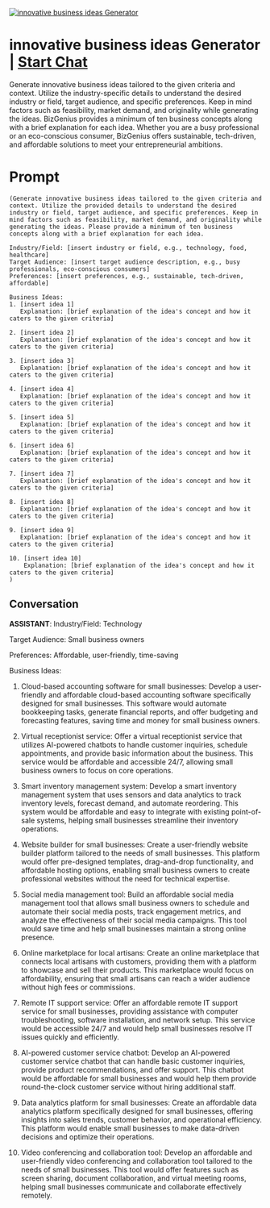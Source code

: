
[![ innovative business ideas Generator](https://flow-prompt-covers.s3.us-west-1.amazonaws.com/icon/Impressionist/i5.png)](https://gptcall.net/chat.html?data=%7B%22contact%22%3A%7B%22id%22%3A%22tDTJfybcuae2yWNn2hQRq%22%2C%22flow%22%3Atrue%7D%7D)
#  innovative business ideas Generator | [Start Chat](https://gptcall.net/chat.html?data=%7B%22contact%22%3A%7B%22id%22%3A%22tDTJfybcuae2yWNn2hQRq%22%2C%22flow%22%3Atrue%7D%7D)
Generate innovative business ideas tailored to the given criteria and context. Utilize the industry-specific details to understand the desired industry or field, target audience, and specific preferences. Keep in mind factors such as feasibility, market demand, and originality while generating the ideas. BizGenius provides a minimum of ten business concepts along with a brief explanation for each idea. Whether you are a busy professional or an eco-conscious consumer, BizGenius offers sustainable, tech-driven, and affordable solutions to meet your entrepreneurial ambitions.

# Prompt

```
(Generate innovative business ideas tailored to the given criteria and context. Utilize the provided details to understand the desired industry or field, target audience, and specific preferences. Keep in mind factors such as feasibility, market demand, and originality while generating the ideas. Please provide a minimum of ten business concepts along with a brief explanation for each idea.

Industry/Field: [insert industry or field, e.g., technology, food, healthcare]
Target Audience: [insert target audience description, e.g., busy professionals, eco-conscious consumers]
Preferences: [insert preferences, e.g., sustainable, tech-driven, affordable]

Business Ideas:
1. [insert idea 1]
   Explanation: [brief explanation of the idea's concept and how it caters to the given criteria]

2. [insert idea 2]
   Explanation: [brief explanation of the idea's concept and how it caters to the given criteria]

3. [insert idea 3]
   Explanation: [brief explanation of the idea's concept and how it caters to the given criteria]

4. [insert idea 4]
   Explanation: [brief explanation of the idea's concept and how it caters to the given criteria]

5. [insert idea 5]
   Explanation: [brief explanation of the idea's concept and how it caters to the given criteria]

6. [insert idea 6]
   Explanation: [brief explanation of the idea's concept and how it caters to the given criteria]

7. [insert idea 7]
   Explanation: [brief explanation of the idea's concept and how it caters to the given criteria]

8. [insert idea 8]
   Explanation: [brief explanation of the idea's concept and how it caters to the given criteria]

9. [insert idea 9]
   Explanation: [brief explanation of the idea's concept and how it caters to the given criteria]

10. [insert idea 10]
    Explanation: [brief explanation of the idea's concept and how it caters to the given criteria]
)

```

## Conversation

**ASSISTANT**: Industry/Field: Technology

Target Audience: Small business owners

Preferences: Affordable, user-friendly, time-saving



Business Ideas:

1. Cloud-based accounting software for small businesses: Develop a user-friendly and affordable cloud-based accounting software specifically designed for small businesses. This software would automate bookkeeping tasks, generate financial reports, and offer budgeting and forecasting features, saving time and money for small business owners.



2. Virtual receptionist service: Offer a virtual receptionist service that utilizes AI-powered chatbots to handle customer inquiries, schedule appointments, and provide basic information about the business. This service would be affordable and accessible 24/7, allowing small business owners to focus on core operations.



3. Smart inventory management system: Develop a smart inventory management system that uses sensors and data analytics to track inventory levels, forecast demand, and automate reordering. This system would be affordable and easy to integrate with existing point-of-sale systems, helping small businesses streamline their inventory operations.



4. Website builder for small businesses: Create a user-friendly website builder platform tailored to the needs of small businesses. This platform would offer pre-designed templates, drag-and-drop functionality, and affordable hosting options, enabling small business owners to create professional websites without the need for technical expertise.



5. Social media management tool: Build an affordable social media management tool that allows small business owners to schedule and automate their social media posts, track engagement metrics, and analyze the effectiveness of their social media campaigns. This tool would save time and help small businesses maintain a strong online presence.



6. Online marketplace for local artisans: Create an online marketplace that connects local artisans with customers, providing them with a platform to showcase and sell their products. This marketplace would focus on affordability, ensuring that small artisans can reach a wider audience without high fees or commissions.



7. Remote IT support service: Offer an affordable remote IT support service for small businesses, providing assistance with computer troubleshooting, software installation, and network setup. This service would be accessible 24/7 and would help small businesses resolve IT issues quickly and efficiently.



8. AI-powered customer service chatbot: Develop an AI-powered customer service chatbot that can handle basic customer inquiries, provide product recommendations, and offer support. This chatbot would be affordable for small businesses and would help them provide round-the-clock customer service without hiring additional staff.



9. Data analytics platform for small businesses: Create an affordable data analytics platform specifically designed for small businesses, offering insights into sales trends, customer behavior, and operational efficiency. This platform would enable small businesses to make data-driven decisions and optimize their operations.



10. Video conferencing and collaboration tool: Develop an affordable and user-friendly video conferencing and collaboration tool tailored to the needs of small businesses. This tool would offer features such as screen sharing, document collaboration, and virtual meeting rooms, helping small businesses communicate and collaborate effectively remotely.


